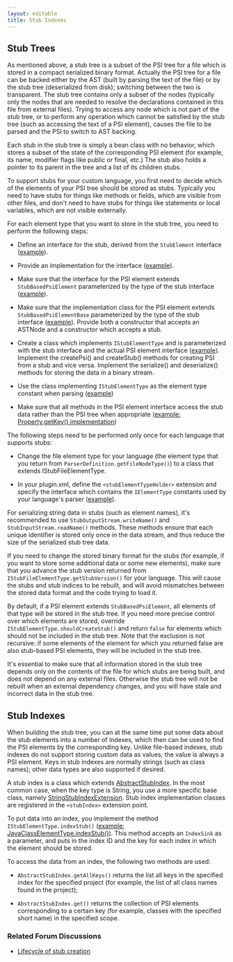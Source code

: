 ```yaml
---
layout: editable
title: Stub Indexes
---
```


## Stub Trees

As mentioned above, a stub tree is a subset of the PSI tree for a file which is stored in a compact serialized binary format. Actually the PSI tree for a file can be backed either by the AST (built by parsing the text of the file) or by the stub tree (deserialized from disk); switching between the two is transparent. The stub tree contains only a subset of the nodes (typically only the nodes that are needed to resolve the declarations contained in this file from external files). Trying to access any node which is not part of the stub tree, or to perform any operation which cannot be satisfied by the stub tree (such as accessing the text of a PSI element), causes the file to be parsed and the PSI to switch to AST backing.

Each stub in the stub tree is simply a bean class with no behavior, which stores a subset of the state of the corresponding PSI element (for example, its name, modifier flags like public or final, etc.) The stub also holds a pointer to its parent in the tree and a list of its children stubs.

To support stubs for your custom language, you first need to decide which of the elements of your PSI tree should be stored as stubs. Typically you need to have stubs for things like methods or fields, which are visible from other files, and don't need to have stubs for things like statements or local variables, which are not visible externally.

For each element type that you want to store in the stub tree, you need to perform the following steps:

*  Define an interface for the stub, derived from the `StubElement` interface ([example](https://github.com/JetBrains/intellij-community/blob/master/plugins/properties/properties-psi-api/src/com/intellij/lang/properties/psi/PropertyStub.java)).

*  Provide an implementation for the interface ([example](https://github.com/JetBrains/intellij-community/blob/master/plugins/properties/properties-psi-impl/src/com/intellij/lang/properties/psi/impl/PropertyStubImpl.java)).

*  Make sure that the interface for the PSI element extends `StubBasedPsiElement` parameterized by the type of the stub interface ([example](https://github.com/JetBrains/intellij-community/blob/master/plugins/properties/properties-psi-api/src/com/intellij/lang/properties/psi/Property.java)).

*  Make sure that the implementation class for the PSI element extends `StubBasedPsiElementBase` parameterized by the type of the stub interface ([example](https://github.com/JetBrains/intellij-community/blob/master/plugins/properties/src/com/intellij/lang/properties/psi/impl/PropertyImpl.java#L45)). Provide both a constructor that accepts an ASTNode and a constructor which accepts a stub.

*  Create a class which implements `IStubElementType` and is parameterized with the stub interface and the actual PSI element interface ([example](https://github.com/JetBrains/intellij-community/blob/master/plugins/properties/properties-psi-impl/src/com/intellij/lang/properties/parsing/PropertyStubElementType.java)). Implement the createPsi() and createStub() methods for creating PSI from a stub and vice versa. Implement the serialize() and deserialize() methods for storing the data in a binary stream.

*  Use the class implementing `IStubElementType` as the element type constant when parsing ([example](https://github.com/JetBrains/intellij-community/blob/master/plugins/properties/properties-psi-impl/src/com/intellij/lang/properties/parsing/PropertiesElementTypes.java))

*  Make sure that all methods in the PSI element interface access the stub data rather than the PSI tree when appropriate ([example: Property.getKey() implementation](https://github.com/JetBrains/intellij-community/blob/master/plugins/properties/properties-psi-impl/src/com/intellij/lang/properties/psi/impl/PropertyImpl.java#L95))

The following steps need to be performed only once for each language that supports stubs:

*  Change the file element type for your language (the element type that you return from ```ParserDefinition.getFileNodeType()```) to a class that extends IStubFileElementType.

*  In your plugin.xml, define the ```<stubElementTypeHolder>``` extension and specify the interface which contains the `IElementType` constants used by your language's parser ([example](https://github.com/JetBrains/intellij-community/blob/master/plugins/properties/src/META-INF/plugin.xml#L55)).

For serializing string data in stubs (such as element names), it's recommended to use ```StubOutputStream.writeName()``` and ```StubInputStream.readName()``` methods. These methods ensure that each unique identifier is stored only once in the data stream, and thus reduce the size of the serialized stub tree data.

If you need to change the stored binary format for the stubs (for example, if you want to store some additional data or some new elements), make sure that you advance the stub version returned from `IStubFileElementType.getStubVersion()` for your language. This will cause the stubs and stub indices to be rebuilt, and will avoid mismatches between the stored data format and the code trying to load it.

By default, if a PSI element extends `StubBasedPsiElement`, all elements of that type will be stored in the stub tree. If you need more precise control over which elements are stored, override `IStubElementType.shouldCreateStub()` and return `false` for elements which should not be included in the stub tree. Note that the exclusion is not recursive: if some elements of the element for which you returned false are also stub-based PSI elements, they will be included in the stub tree.

It's essential to make sure that all information stored in the stub tree depends only on the contents of the file for which stubs are being built, and does not depend on any external files. Otherwise the stub tree will not be rebuilt when an external dependency changes, and you will have stale and incorrect data in the stub tree.

## Stub Indexes

When building the stub tree, you can at the same time put some data about the stub elements into a number of indexes, which then can be used to find the PSI elements by the corresponding key. Unlike file-based indexes, stub indexes do not support storing custom data as values; the value is always a PSI element. Keys in stub indexes are normally strings (such as class names); other data types are also supported if desired.

A stub index is a class which extends [AbstractStubIndex](https://github.com/JetBrains/intellij-community/blob/master/platform/indexing-api/src/com/intellij/psi/stubs/AbstractStubIndex.java). In the most common case, when the key type is String, you use a more specific base class, namely [StringStubIndexExtension](https://github.com/JetBrains/intellij-community/blob/master/platform/indexing-api/src/com/intellij/psi/stubs/StringStubIndexExtension.java).
Stub index implementation classes are registered in the ```<stubIndex>``` extension point.

To put data into an index, you implement the method ```IStubElementType.indexStub()``` ([example: JavaClassElementType.indexStub()](https://github.com/JetBrains/intellij-community/blob/master/java/java-psi-impl/src/com/intellij/psi/impl/java/stubs/JavaClassElementType.java#L189)). This method accepts an ```IndexSink``` as a parameter, and puts in the index ID and the key for each index in which the element should be stored.

To access the data from an index, the following two methods are used:

*  `AbstractStubIndex.getAllKeys()` returns the list all keys in the specified index for the specified project (for example, the list of all class names found in the project);

*  `AbstractStubIndex.get()` returns the collection of PSI elements corresponding to a certain key (for example, classes with the specified short name) in the specified scope.

### Related Forum Discussions

*  [Lifecycle of stub creation](http://devnet.jetbrains.com/message/5485343)



